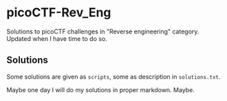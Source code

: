 # picoCTF-Rev_Eng

Solutions to picoCTF challenges in "Reverse engineering" category. Updated when I have time to do so.

## Solutions

Some solutions are given as ``scripts``, some as description in ``solutions.txt``. 

Maybe one day I will do my solutions in proper markdown. Maybe.

